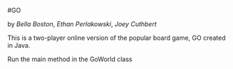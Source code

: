 

#GO 

by *Bella Boston*, *Ethan Perlakowski*, *Joey Cuthbert*

This is a two-player online version of the popular board game, GO created in Java.

Run the main method in the GoWorld class
